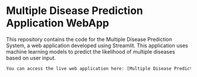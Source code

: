 # Multiple Disease Prediction Application WebApp
This repository contains the code for the Multiple Disease Prediction System, a web application developed using Streamlit. This application uses machine learning models to predict the likelihood of multiple diseases based on user input.
```bash
You can access the live web application here: [Multiple Disease Prediction System](https://webappmultiplediseaseprediction.streamlit.app/)
```
